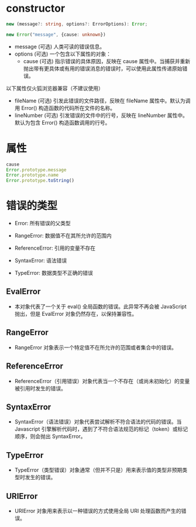 # constructor

```typescript
new (message?: string, options?: ErrorOptions): Error;

new Error("message", {cause: unknown})
```

- message (可选) 人类可读的错误信息。
- options (可选) 一个包含以下属性的对象：
  - cause (可选) 指示错误的具体原因，反映在 cause 属性中。当捕获并重新抛出带有更具体或有用的错误消息的错误时，可以使用此属性传递原始错误。

以下属性仅火狐浏览器兼容（不建议使用）

- fileName (可选) 引发此错误的文件路径，反映在 fileName 属性中。默认为调用 Error() 构造函数的代码所在文件的名称。
- lineNumber (可选) 引发错误的文件中的行号，反映在 lineNumber 属性中。默认为包含 Error() 构造函数调用的行号。



# 属性

```javascript
cause
Error.prototype.message
Error.prototype.name
Error.prototype.toString()
```





# 错误的类型

- Error: 所有错误的父类型

- RangeError: 数据值不在其所允许的范围内

- ReferenceError: 引用的变量不存在

- SyntaxError: 语法错误

- TypeError: 数据类型不正确的错误

## EvalError

- 本对象代表了一个关于 eval() 全局函数的错误。此异常不再会被 JavaScript 抛出，但是 EvalError 对象仍然存在，以保持兼容性。

## RangeError

- RangeError 对象表示一个特定值不在所允许的范围或者集合中的错误。

## ReferenceError

- ReferenceError（引用错误）对象代表当一个不存在（或尚未初始化）的变量被引用时发生的错误。

## SyntaxError

- SyntaxError（语法错误）对象代表尝试解析不符合语法的代码的错误。当 Javascript 引擎解析代码时，遇到了不符合语法规范的标记（token）或标记顺序，则会抛出 SyntaxError。

## TypeError

- TypeError（类型错误）对象通常（但并不只是）用来表示值的类型非预期类型时发生的错误。

## URIError

- URIError 对象用来表示以一种错误的方式使用全局 URI 处理函数而产生的错误。